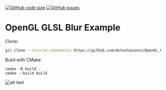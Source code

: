 [![GitHub code size](https://img.shields.io/github/languages/code-size/AntonSazonov/OpenGL_GLSL_Blur?style=flat)](https://github.com/AntonSazonov/OpenGL_GLSL_Blur)
[![GitHub issues](https://img.shields.io/github/issues/AntonSazonov/OpenGL_GLSL_Blur)](https://github.com/AntonSazonov/OpenGL_GLSL_Blur/issues)

# OpenGL GLSL Blur Example

Clone:
```bash
git clone --recurse-submodules https://github.com/AntonSazonov/OpenGL_GLSL_Blur.git
```

Build with CMake:
```
cmake -B build .
cmake --build build
```

![alt text](https://github.com/AntonSazonov/OpenGL_GLSL_Blur/blob/master/images/screenshot.png?raw=true)
